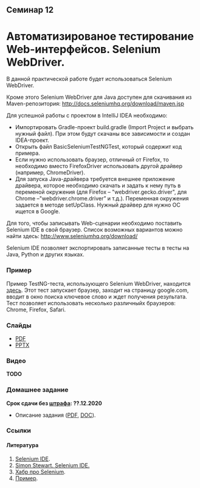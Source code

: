 Семинар 12
--

# Автоматизированое тестирование Web-интерфейсов. Selenium WebDriver.

В данной практической работе будет использоваться Selenium WebDriver.

Кроме этого Selenium WebDriver для Java доступен для скачивания из Maven-репозитория:
http://docs.seleniumhq.org/download/maven.jsp

Для успешной работы с проектом в IntelliJ IDEA необходимо:
* Импортировать Gradle-проект build.gradle (Import Project и выбрать нужный файл).
  При этом будут скачаны все зависимости и создан IDEA-проект.
* Открыть файл BasicSeleniumTestNGTest, который содержит код примера.
* Если нужно использовать браузер, отличный от Firefox,
  то необходимо вместо FirefoxDriver использовать другой драйвер (например, ChromeDriver).
* Для запуска Java-драйвера требуется внешнее приложение драйвера,
  которое необходимо скачать и задать к нему путь в переменой окружения
  (для Firefox – "webdriver.gecko.driver", для Chrome –"webdriver.chrome.driver” и т.д.).
  Переменная окружения задается в методе setUpClass. Нужный драйвер для нужно ОС ищется в Google.

Для того, чтобы записывать Web-сценарии необходимо поставить Selenium IDE в свой браузер.
Список возможных вариантов можно найти здесь: http://www.seleniumhq.org/download/

Selenium IDE позволяет экспортировать записанные тесты в тесты на Java, Python и других языках.

### Пример

Пример TestNG-теста, использующего Selenium WebDriver, находится [здесь](examples/exampleSelenium).
Этот тест запускает браузер, заходит на страницу google.com,
вводит в окно поиска ключевое слово и ждет получения результата.
Тест позволяет использовать несколько различныйх браузеров: Chrome, Firefox, Safari. 

### Слайды

* [PDF](Seminar12.pdf)
* [PPTX](Seminar12.pptx)

### Видео

__TODO__

### Домашнее задание

__Срок сдачи без [штрафа](../../grading.md): ??.12.2020__

* Описание задания ([PDF](Homework09.pdf), [DOC](Homework09.doc)).

### Ссылки

#### Литература

1. [Selenium IDE](https://www.selenium.dev/selenium-ide/).
1. [Simon Stewart. Selenium IDE.](https://applitools.com/blog/selenium-ide-by-simon-stewart/)
1. [Хабр про Selenium](https://habr.com/ru/post/152653/).
1. [Пример](https://automated-testing.info/t/pishem-testy-na-selenium-ide-passhirenie-k-brauzeru-firefox/2455).
